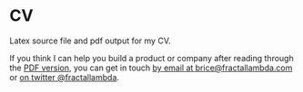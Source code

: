 # CV
Latex source file and pdf output for my CV.

If you think I can help you build a product or company after reading through the [PDF version](https://github.com/bricef/CV/raw/4e7d9a6156aa9fff7ef13e5245af439a2c42fd1a/cv.pdf), you can get in touch [by email at brice@fractallambda.com](mailto:brice@fractallambda.com) or [on twitter @fractallambda](https://twitter.com/fractallambda).
